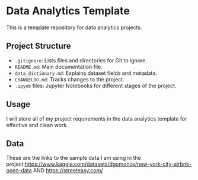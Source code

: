 # Data Analytics Template
This is a template repository for data analytics projects.

## Project Structure
- `.gitignore`: Lists files and directories for Git to ignore.
- `README.md`: Main documentation file.
- `data_dictionary.md`: Explains dataset fields and metadata.
- `CHANGELOG.md`: Tracks changes to the project.
- `.ipynb` files: Jupyter Notebooks for different stages of the project.

## Usage
I will store all of my project requirements in the data analytics template for effective and clean work.

## Data
These are the links to the sample data I am using in the project:https://www.kaggle.com/datasets/dgomonov/new-york-city-airbnb-open-data AND https://streeteasy.com/
